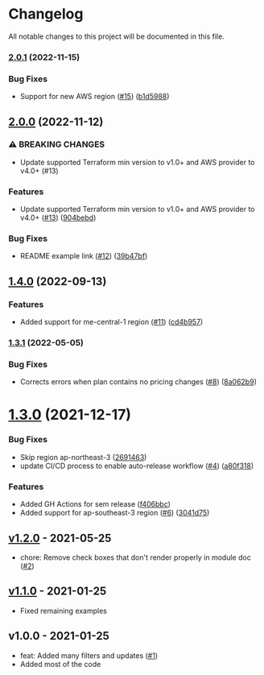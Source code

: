 # Changelog

All notable changes to this project will be documented in this file.

### [2.0.1](https://github.com/terraform-aws-modules/terraform-aws-pricing/compare/v2.0.0...v2.0.1) (2022-11-15)


### Bug Fixes

* Support for new AWS region ([#15](https://github.com/terraform-aws-modules/terraform-aws-pricing/issues/15)) ([b1d5988](https://github.com/terraform-aws-modules/terraform-aws-pricing/commit/b1d598882f64efb1aa1e4c43899a58e8bfc4adda))

## [2.0.0](https://github.com/terraform-aws-modules/terraform-aws-pricing/compare/v1.4.0...v2.0.0) (2022-11-12)


### ⚠ BREAKING CHANGES

* Update supported Terraform min version to v1.0+ and AWS provider to v4.0+ (#13)

### Features

* Update supported Terraform min version to v1.0+ and AWS provider to v4.0+ ([#13](https://github.com/terraform-aws-modules/terraform-aws-pricing/issues/13)) ([904bebd](https://github.com/terraform-aws-modules/terraform-aws-pricing/commit/904bebd8c6483f5ebe46c5e1c085ca2952186223))


### Bug Fixes

* README example link ([#12](https://github.com/terraform-aws-modules/terraform-aws-pricing/issues/12)) ([39b47bf](https://github.com/terraform-aws-modules/terraform-aws-pricing/commit/39b47bf61973f6dd5dddc06e629e1d1c8d22dd39))

## [1.4.0](https://github.com/terraform-aws-modules/terraform-aws-pricing/compare/v1.3.1...v1.4.0) (2022-09-13)


### Features

* Added support for me-central-1 region ([#11](https://github.com/terraform-aws-modules/terraform-aws-pricing/issues/11)) ([cd4b957](https://github.com/terraform-aws-modules/terraform-aws-pricing/commit/cd4b957f9c8103e8c5f88b21e034ae64f36bee04))

### [1.3.1](https://github.com/terraform-aws-modules/terraform-aws-pricing/compare/v1.3.0...v1.3.1) (2022-05-05)


### Bug Fixes

* Corrects errors when plan contains no pricing changes ([#8](https://github.com/terraform-aws-modules/terraform-aws-pricing/issues/8)) ([8a062b9](https://github.com/terraform-aws-modules/terraform-aws-pricing/commit/8a062b92b966196f93ca505113470dcc5d6f4568))

# [1.3.0](https://github.com/terraform-aws-modules/terraform-aws-pricing/compare/v1.2.0...v1.3.0) (2021-12-17)


### Bug Fixes

* Skip region ap-northeast-3 ([2691463](https://github.com/terraform-aws-modules/terraform-aws-pricing/commit/269146300413a75086279f85b4cd76ed2e12e9d4))
* update CI/CD process to enable auto-release workflow ([#4](https://github.com/terraform-aws-modules/terraform-aws-pricing/issues/4)) ([a80f318](https://github.com/terraform-aws-modules/terraform-aws-pricing/commit/a80f318e303cf11d88402a2cbb9a998fc4d247c7))


### Features

* Added GH Actions for sem release ([f406bbc](https://github.com/terraform-aws-modules/terraform-aws-pricing/commit/f406bbcd4d69243152f97823259c1f0e7af86abc))
* Added support for ap-southeast-3 region ([#6](https://github.com/terraform-aws-modules/terraform-aws-pricing/issues/6)) ([3041d75](https://github.com/terraform-aws-modules/terraform-aws-pricing/commit/3041d75c517afbd2f3069320048e593f0d480c85))

<a name="v1.2.0"></a>
## [v1.2.0] - 2021-05-25

- chore: Remove check boxes that don't render properly in module doc ([#2](https://github.com/terraform-aws-modules/terraform-aws-pricing/issues/2))


<a name="v1.1.0"></a>
## [v1.1.0] - 2021-01-25

- Fixed remaining examples


<a name="v1.0.0"></a>
## v1.0.0 - 2021-01-25

- feat: Added many filters and updates ([#1](https://github.com/terraform-aws-modules/terraform-aws-pricing/issues/1))
- Added most of the code


[Unreleased]: https://github.com/terraform-aws-modules/terraform-aws-pricing/compare/v1.2.0...HEAD
[v1.2.0]: https://github.com/terraform-aws-modules/terraform-aws-pricing/compare/v1.1.0...v1.2.0
[v1.1.0]: https://github.com/terraform-aws-modules/terraform-aws-pricing/compare/v1.0.0...v1.1.0
